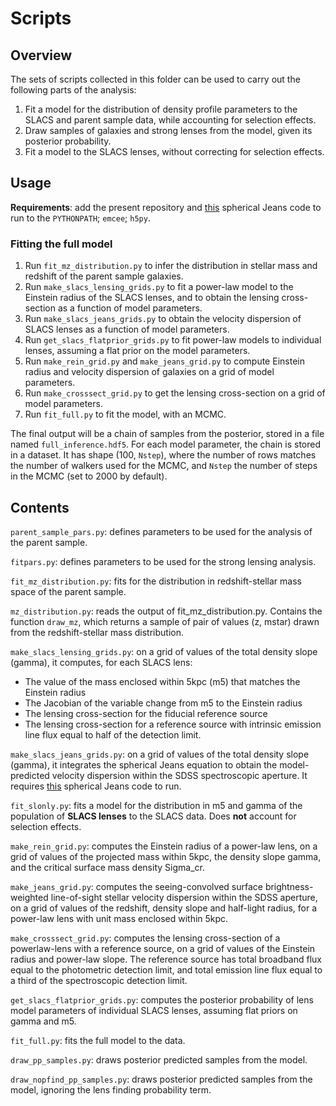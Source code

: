# Scripts

## Overview

The sets of scripts collected in this folder can be used to carry out the following parts of the analysis:

1. Fit a model for the distribution of density profile parameters to the SLACS and parent sample data, while accounting for selection effects.
2. Draw samples of galaxies and strong lenses from the model, given its posterior probability.
3. Fit a model to the SLACS lenses, without correcting for selection effects.

## Usage

**Requirements**: add the present repository and [this](https://github.com/astrosonnen/spherical_jeans) spherical Jeans code to run to the `PYTHONPATH`; `emcee`; `h5py`.

### Fitting the full model

1. Run `fit_mz_distribution.py` to infer the distribution in stellar mass and redshift of the parent sample galaxies.
2. Run `make_slacs_lensing_grids.py` to fit a power-law model to the Einstein radius of the SLACS lenses, and to obtain the lensing cross-section as a function of model parameters.
3. Run `make_slacs_jeans_grids.py` to obtain the velocity dispersion of SLACS lenses as a function of model parameters.
3. Run `get_slacs_flatprior_grids.py` to fit power-law models to individual lenses, assuming a flat prior on the model parameters.
4. Run `make_rein_grid.py` and `make_jeans_grid.py` to compute Einstein radius and velocity dispersion of galaxies on a grid of model parameters.
5. Run `make_crosssect_grid.py` to get the lensing cross-section on a grid of model parameters.
6. Run `fit_full.py` to fit the model, with an MCMC.

The final output will be a chain of samples from the posterior, stored in a file named `full_inference.hdf5`. For each model parameter, the chain is stored in a dataset. It has shape (100, `Nstep`), where the number of rows matches the number of walkers used for the MCMC, and `Nstep` the number of steps in the MCMC (set to 2000 by default).


## Contents

`parent_sample_pars.py`: defines parameters to be used for the analysis of the parent sample.

`fitpars.py`: defines parameters to be used for the strong lensing analysis.

`fit_mz_distribution.py`: fits for the distribution in redshift-stellar mass space of the parent sample.

`mz_distribution.py`: reads the output of fit_mz_distribution.py. Contains the function `draw_mz`, which returns a sample of pair of values (z, mstar) drawn from the redshift-stellar mass distribution.

`make_slacs_lensing_grids.py`: on a grid of values of the total density slope (gamma), it computes, for each SLACS lens:

- The value of the mass enclosed within 5kpc (m5) that matches the Einstein radius
- The Jacobian of the variable change from m5 to the Einstein radius
- The lensing cross-section for the fiducial reference source
- The lensing cross-section for a reference source with intrinsic emission line flux equal to half of the detection limit.

`make_slacs_jeans_grids.py`: on a grid of values of the total density slope (gamma), it integrates the spherical Jeans equation to obtain the model-predicted velocity dispersion within the SDSS spectroscopic aperture. It requires [this](https://github.com/astrosonnen/spherical_jeans) spherical Jeans code to run.

`fit_slonly.py`: fits a model for the distribution in m5 and gamma of the population of **SLACS lenses** to the SLACS data. Does **not** account for selection effects.

`make_rein_grid.py`: computes the Einstein radius of a power-law lens, on a grid of values of the projected mass within 5kpc, the density slope gamma, and the critical surface mass density Sigma_cr.

`make_jeans_grid.py`: computes the seeing-convolved surface brightness-weighted line-of-sight stellar velocity dispersion within the SDSS aperture, on a grid of values of the redshift, density slope and half-light radius, for a power-law lens with unit mass enclosed within 5kpc.

`make_crosssect_grid.py`: computes the lensing cross-section of a powerlaw-lens with a reference source, on a grid of values of the Einstein radius and power-law slope. The reference source has total broadband flux equal to the photometric detection limit, and total emission line flux equal to a third of the spectroscopic detection limit.

`get_slacs_flatprior_grids.py`: computes the posterior probability of lens model parameters of individual SLACS lenses, assuming flat priors on gamma and m5.

`fit_full.py`: fits the full model to the data.

`draw_pp_samples.py`: draws posterior predicted samples from the model.

`draw_nopfind_pp_samples.py`: draws posterior predicted samples from the model, ignoring the lens finding probability term.

